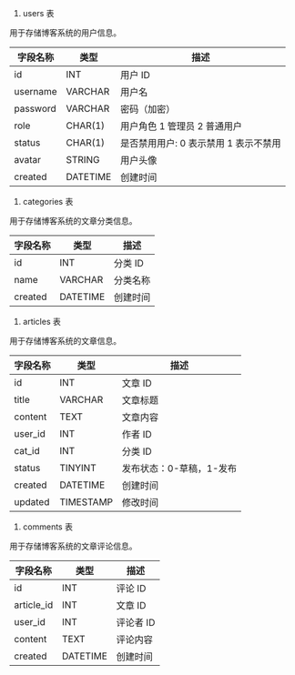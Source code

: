 1. users 表

用于存储博客系统的用户信息。

| 字段名称 | 类型     | 描述         |
| -------- | -------- | ------------ |
| id       | INT      | 用户 ID      |
| username | VARCHAR  | 用户名       |
| password | VARCHAR  | 密码（加密） |
| role    | CHAR(1)  | 用户角色 1 管理员 2 普通用户     |
| status  | CHAR(1)  | 是否禁用用户: 0 表示禁用 1 表示不禁用 |
| avatar  | STRING | 用户头像     |
| created  | DATETIME | 创建时间     |

1. categories 表

用于存储博客系统的文章分类信息。

| 字段名称 | 类型     | 描述     |
| -------- | -------- | -------- |
| id       | INT      | 分类 ID  |
| name     | VARCHAR  | 分类名称 |
| created  | DATETIME | 创建时间 |

1. articles 表

用于存储博客系统的文章信息。

| 字段名称 | 类型      | 描述                     |
| -------- | --------- | ------------------------ |
| id       | INT       | 文章 ID                  |
| title    | VARCHAR   | 文章标题                 |
| content  | TEXT      | 文章内容                 |
| user_id  | INT       | 作者 ID                  |
| cat_id   | INT       | 分类 ID                  |
| status   | TINYINT   | 发布状态：0-草稿，1-发布 |
| created  | DATETIME  | 创建时间                 |
| updated  | TIMESTAMP | 修改时间                 |

1. comments 表

用于存储博客系统的文章评论信息。

| 字段名称   | 类型     | 描述      |
| ---------- | -------- | --------- |
| id         | INT      | 评论 ID   |
| article_id | INT      | 文章 ID   |
| user_id    | INT      | 评论者 ID |
| content    | TEXT     | 评论内容  |
| created    | DATETIME | 创建时间  |
